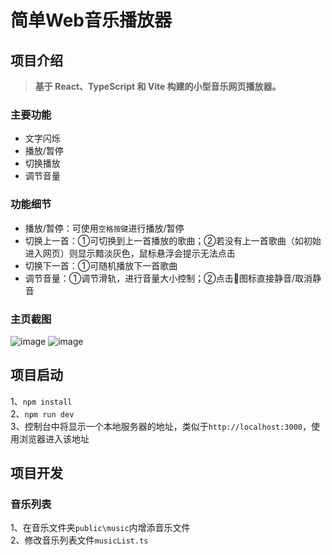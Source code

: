 # 简单Web音乐播放器

## 项目介绍
> **基于 React、TypeScript 和 Vite 构建的小型音乐网页播放器。**
### 主要功能
+ 文字闪烁
+ 播放/暂停
+ 切换播放
+ 调节音量
### 功能细节
+ 播放/暂停：可使用`空格按键`进行播放/暂停
+ 切换上一首：①可切换到上一首播放的歌曲；②若没有上一首歌曲（如初始进入网页）则显示黯淡灰色，鼠标悬浮会提示无法点击
+ 切换下一首：①可随机播放下一首歌曲
+ 调节音量：①调节滑轨，进行音量大小控制；②点击📣图标直接静音/取消静音

### 主页截图
![image](https://github.com/user-attachments/assets/a67e1cd3-6a0b-46e1-b657-e9785d4a493b)
![image](https://github.com/user-attachments/assets/fabd9b53-4e85-40b6-8f58-2905dbaffedd)

## 项目启动
1、`npm install`
<br>
2、`npm run dev`
<br>
3、控制台中将显示一个本地服务器的地址，类似于`http://localhost:3000`，使用浏览器进入该地址

## 项目开发
### 音乐列表
1、在音乐文件夹`public\music`内增添音乐文件
<br>
2、修改音乐列表文件`musicList.ts`
